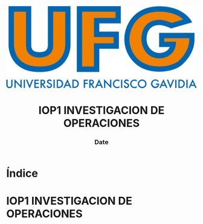 <!-- title: IOP1 INVESTIGACION DE OPERACIONES -->

<link rel="stylesheet" href="../../static/style.css">

<script defer src="../../static/script.js"></script>

<header>

<img src="../../static/logo.png">

# IOP1 INVESTIGACION DE OPERACIONES <!-- omit in toc -->

### Date <!-- omit in toc -->

</header>

<toc>

# Índice <!-- omit in toc -->

</toc>

# IOP1 INVESTIGACION DE OPERACIONES

